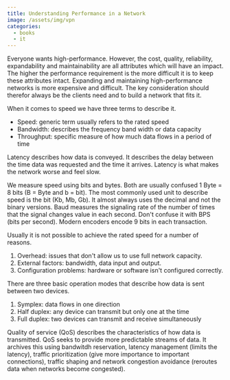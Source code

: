 ```yaml
---
title: Understanding Performance in a Network
image: /assets/img/vpn
categories:
  - books
  - it
---
```


Everyone wants high-performance. However, the cost, quality, reliability,
expandability and maintainability are all attributes which will have an impact.
The higher the performance requirement is the more difficult it is to keep these
attributes intact. Expanding and maintaining high-performance networks is more
expensive and difficult. The key consideration should therefor always be the
clients need and to build a network that fits it.

When it comes to speed we have three terms to describe it.

- Speed: generic term usually refers to the rated speed
- Bandwidth: describes the frequency band width or data capacity
- Throughput: specific measure of how much data flows in a period of time

Latency describes how data is conveyed. It describes the delay between the time
data was requested and the time it arrives. Latency is what makes the network
worse and feel slow.

We measure speed using bits and bytes. Both are usually confused
1 Byte = 8 bits (B = Byte and b = bit). The most commonly used unit to describe
speed is the bit (Kb, Mb, Gb). It almost always uses the decimal and not the
binary versions. Baud measures the signaling rate of the number of times that
the signal changes value in each second. Don't confuse it with BPS
(bits per second). Modern encoders encode 9 bits in each transaction.

Usually it is not possible to achieve the rated speed for a number of reasons.

1. Overhead: issues that don't allow us to use full network capacity.
2. External factors: bandwidth, data input and output.
3. Configuration problems: hardware or software isn't configured correctly.

There are three basic operation modes that describe how data is sent between
two devices.

1. Symplex: data flows in one direction
2. Half duplex: any device can transmit but only one at the time
3. Full duplex: two devices can transmit and receive simultaneously

Quality of service (QoS) describes the characteristics of how data is
transmitted. QoS seeks to provide more predictable streams of data. It archives
this using bandwitdh reservation, latency management (limits the latency),
traffic prioritization (give more importance to important connections),
traffic shaping and network congestion avoidance (reroutes data when networks
become congested).
